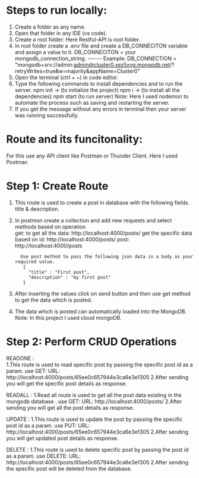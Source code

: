 # Steps to run locally:

1. Create a folder as any name.
2. Open that folder in any IDE (vs code). 
3. Create a root folder: Here Restful-API is root folder.
4. In root folder create a .env file and create a DB_CONNECITON variable and assign a value to it.
      DB_CONNECITON  =  your mongodb_connection_string.
       ------
   Example: DB_CONNECTION = "mongodb+srv://admin:admin@cluster0.xez5xvg.mongodb.net/?retryWrites=true&w=majority&appName=Cluster0"
5. Open the terminal (ctrl + ~) in code editor.
6. Type the following commands to install dependencies and to run the server.
     npm init  ->  (to initialize the project)
     npm i     ->  (to install all  the dependencies)
     npm start      (to run server) 
   Note: Here I used nodemon to automate the process such as saving and restarting the server.
7. If you get the message without any errors in terminal then your server was running successfully.

# Route and its funcitonality:

For this use any API client like Postman or Thunder Client.
Here I used Postman
        
# Step 1: Create Route 
1. This route is used to create a post in database with the following fields.
      title & description.
2. In postmon create a collection and add new requests and select methods based on operation         
         get: to get all the data: http://localhost:4000/posts/
         get the specific data based on id: http://localhost:4000/posts/<id>
         post: http://localhost:4000/posts
    
         Use post method to pass the following json data in a body as your required value.
          {
            "title" : "First post",
            "description" : "my first post"
          }

3. After inserting the values click on send button and then use get method to get the data which is posted.
4. The data which is posted can automatically loaded into the MongoDB.
   Note: In this project I used cloud mongoDB.

# Step 2: Perform CRUD Operations

READONE :  
      1.This route is used to read specific post by passing the specific post id as a param.
            use GET:
            URL: http://localhost:4000/posts/65ee0c657944e3ca6e3e1305
      2.After sending you will get the specific post details as response.
        
READALL : 
      1.Read all route is used to get all the post data existing in the mongodb database .
            use GET:
            URL: http://localhost:4000/posts/
      2.After sending you will get all the post details as response.
        
UPDATE : 
      1.This route is used to update the post by passing the specific post id as a param.
            use PUT:
            URL: http://localhost:4000/posts/65ee0c657944e3ca6e3e1305
      2.After sending you will get updated post details as response.
        
DELETE : 
      1.This route is used to delete specific post by passing the post id as a param.
            use DELETE:
            URL: http://localhost:4000/posts/65ee0c657944e3ca6e3e1305
      2.After sending the specific post will be deleted from the database.
